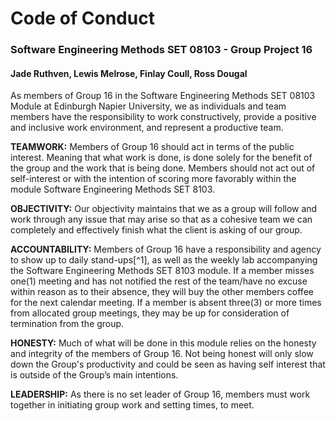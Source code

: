 # Code of Conduct
### Software Engineering Methods SET 08103 - Group Project 16
#### Jade Ruthven, Lewis Melrose, Finlay Coull, Ross Dougal

As members of Group 16 in the Software Engineering Methods SET 08103 Module at Edinburgh Napier University, we as individuals and team members have the responsibility to work constructively, provide a positive and inclusive work environment, and represent a productive team.


**TEAMWORK:** Members of Group 16 should act in terms of the public interest. Meaning that what work is done, is done solely for the benefit of the group and the work that is being done. Members should not act out of self-interest or with the intention of scoring more favorably within the module Software Engineering Methods SET 8103.

**OBJECTIVITY:** Our objectivity maintains that we as a group will follow and work through any issue that may arise so that as a cohesive team we can completely and effectively finish what the client is asking of our group.

**ACCOUNTABILITY:** Members of Group 16 have a responsibility and agency to show up to daily stand-ups[^1], as well as the weekly lab accompanying the Software Engineering Methods SET 8103 module. If a member misses one(1) meeting and has not notified the rest of the team/have no excuse within reason as to their absence, they will buy the other members coffee for the next calendar meeting. If a member is absent three(3) or more times from allocated group meetings, they may be up for consideration of termination from the group.


**HONESTY:** Much of what will be done in this module relies on the honesty and integrity of the members of Group 16. Not being honest will only slow down the Group's productivity and could be seen as having self interest that is outside of the Group’s main intentions.


**LEADERSHIP:** As there is no set leader of Group 16, members must work together in initiating group work and setting times, to meet. 
